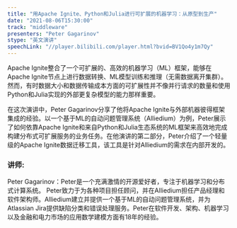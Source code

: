 ```yaml
---
title: "用Apache Ignite、Python和Julia进行可扩展的机器学习：从原型到生产"
date: "2021-08-06T15:30:00" 
track: "middleware"
presenters: "Peter Gagarinov"
stype: "英文演讲"
speechLink: "//player.bilibili.com/player.html?bvid=BV1Qo4y1m7Qy"
---
```

Apache Ignite整合了一个可扩展的、高效的机器学习（ML）框架，能够在Apache Ignite节点上进行数据转换、ML模型训练和推理（无需数据离开集群）。然而，有时数据大小和数据传输成本方面的可扩展性并不像并行请求的数量和使用Python和Julia实现的外部更复杂模型的能力那样重要。

 在这次演讲中，Peter Gagarinov分享了他将Apache Ignite与外部机器彼得框架集成的经验。以一个基于ML的自动问题管理系统（Alliedium）为例，Peter展示了如何依靠Apache Ignite和来自Python和Julia生态系统的ML框架来高效地完成构建分布式可扩展服务的业务任务。在他演讲的第二部分，Peter介绍了一个轻量级的Apache Ignite数据迁移工具，该工具是针对Alliedium的需求在内部开发的。
 ### 讲师: 
 Peter Gagarinov：Peter是一个充满激情的开源爱好者，专注于机器学习和分布式计算系统。
Peter致力于为各种项目担任顾问，并在Alliedium担任产品经理和软件架构师。Alliedium建立并提供一个基于ML的自动问题管理系统，并为Atlassian Jira提供缺陷分类和错误处理服务。Peter在软件开发、架构、机器学习以及金融和电力市场的应用数学建模方面有18年的经验。